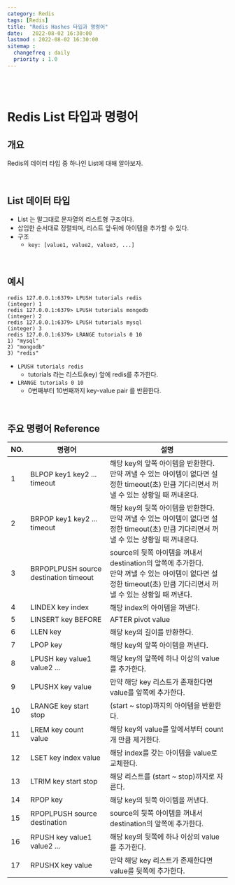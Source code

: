 ```yaml
---
category: Redis
tags: [Redis]
title: "Redis Hashes 타입과 명령어"
date:   2022-08-02 16:30:00 
lastmod : 2022-08-02 16:30:00
sitemap :
  changefreq : daily
  priority : 1.0
---
```


<br/><br/>

# Redis List 타입과 명령어

## 개요

Redis의 데이터 타입 중 하나인 List에 대해 알아보자.

<br/>

## List 데이터 타입

- List 는 말그대로 문자열의 리스트형 구조이다.
- 삽입한 순서대로 정렬되며, 리스트 앞·뒤에 아이템을 추가할 수 있다.
- 구조
    - `key: [value1, value2, value3, ...]`

<br/>

## 예시

```
redis 127.0.0.1:6379> LPUSH tutorials redis
(integer) 1
redis 127.0.0.1:6379> LPUSH tutorials mongodb
(integer) 2
redis 127.0.0.1:6379> LPUSH tutorials mysql
(integer) 3
redis 127.0.0.1:6379> LRANGE tutorials 0 10
1) "mysql"
2) "mongodb"
3) "redis"
```

- `LPUSH tutorials redis`
    - tutorials 라는 리스트(key) 앞에 redis를 추가한다.
- `LRANGE tutorials 0 10`
    - 0번째부터 10번째까지 key-value pair 를 반환한다.

<br/>

## 주요 명령어 Reference

| NO. | 명령어 | 설명 |
| --- | --- | --- |
| 1 | BLPOP key1 key2 ... timeout | 해당 key의 앞쪽 아이템을 반환한다. <br/> 만약 꺼낼 수 있는 아이템이 없다면 설정한 timeout(초) 만큼 기다리면서 꺼낼 수 있는 상황일 때 꺼내온다. |
| 2 | BRPOP key1 key2 ... timeout | 해당 key의 뒷쪽 아이템을 반환한다. <br/> 만약 꺼낼 수 있는 아이템이 없다면 설정한 timeout(초) 만큼 기다리면서 꺼낼 수 있는 상황일 때 꺼내온다. |
| 3 | BRPOPLPUSH source destination timeout | source의 뒷쪽 아이템을 꺼내서 destination의 앞쪽에 추가한다. <br/> 만약 꺼낼 수 있는 아이템이 없다면 설정한 timeout(초) 만큼 기다리면서 꺼낼 수 있는 상황일 때 꺼낸다. |
| 4 | LINDEX key index | 해당 index의 아이템을 꺼낸다. |
| 5 | LINSERT key BEFORE|AFTER pivot value | 해당 key에 저장된 pivot(value)의 앞|뒤에 value를 삽입한다. |
| 6 | LLEN key | 해당 key의 길이를 반환한다. |
| 7 | LPOP key | 해당 key의 앞쪽 아이템을 꺼낸다. |
| 8 | LPUSH key value1 value2 ... | 해당 key의 앞쪽에 하나 이상의 value를 추가한다. |
| 9 | LPUSHX key value | 만약 해당 key 리스트가 존재한다면 value를 앞쪽에 추가한다. |
| 10 | LRANGE key start stop | (start ~ stop)까지의 아이템을 반환한다. |
| 11 | LREM key count value | 해당 key의 value를 앞에서부터 count 개 만큼 제거한다. |
| 12 | LSET key index value | 해당 index를 갖는 아이템을 value로 교체한다. |
| 13 | LTRIM key start stop | 해당 리스트를 (start ~ stop)까지로 자른다. |
| 14 | RPOP key | 해당 key의 뒷쪽 아이템을 꺼낸다. |
| 15 | RPOPLPUSH source destination | source의 뒷쪽 아이템을 꺼내서 destination의 앞쪽에 추가한다. |
| 16 | RPUSH key value1 value2 ... | 해당 key의 뒷쪽에 하나 이상의 value를 추가한다. |
| 17 | RPUSHX key value | 만약 해당 key 리스트가 존재한다면 value를 뒷쪽에 추가한다. |